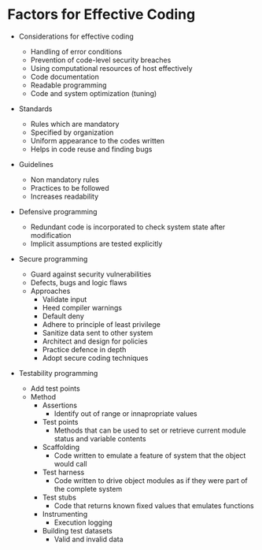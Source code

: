 # Factors for Effective Coding

- Considerations for effective coding
  - Handling of error conditions
  - Prevention of code-level security breaches
  - Using computational resources of host effectively
  - Code documentation
  - Readable programming
  - Code and system optimization (tuning)

- Standards 
  - Rules which are mandatory
  - Specified by organization
  - Uniform appearance to the codes written
  - Helps in code reuse and finding bugs

- Guidelines
  - Non mandatory rules
  - Practices to be followed
  - Increases readability

- Defensive programming
  - Redundant code is incorporated to check system state after modification
  - Implicit assumptions are tested explicitly

- Secure programming
  - Guard against security vulnerabilities
  - Defects, bugs and logic flaws
  - Approaches
    - Validate input
    - Heed compiler warnings
    - Default deny
    - Adhere to principle of least privilege
    - Sanitize data sent to other system
    - Architect and design for policies
    - Practice defence in depth
    - Adopt secure coding techniques

- Testability programming
  - Add test points
  - Method
    - Assertions
      - Identify out of range or innapropriate values
    - Test points
      - Methods that can be used to set or retrieve current module status and variable contents
    - Scaffolding
      - Code written to emulate a feature of system that the object would call
    - Test harness
      - Code written to drive object modules as if they were part of the complete system
    - Test stubs
      - Code that returns known fixed values that emulates functions
    - Instrumenting
      - Execution logging 
    - Building test datasets
      - Valid and invalid data